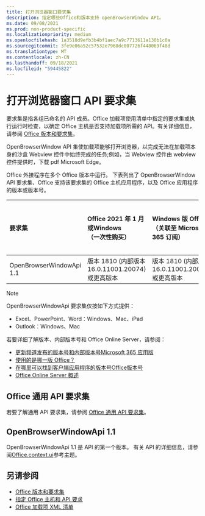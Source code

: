 ```yaml
---
title: 打开浏览器窗口要求集
description: 指定哪些Office和版本支持 openBrowserWindow API。
ms.date: 09/08/2021
ms.prod: non-product-specific
ms.localizationpriority: medium
ms.openlocfilehash: 1a3518d9efb3b4bf1aec7a9c7713611a130b1c0a
ms.sourcegitcommit: 3fe9e06a52c57532e7968dc007726f448069f48d
ms.translationtype: MT
ms.contentlocale: zh-CN
ms.lasthandoff: 09/18/2021
ms.locfileid: "59445822"
---
```

# <a name="open-browser-window-api-requirement-sets"></a>打开浏览器窗口 API 要求集

要求集是指各组已命名的 API 成员。Office 加载项使用清单中指定的要求集或执行运行时检查，以确定 Office 主机是否支持加载项所需的 API。有关详细信息，请参阅 [Office 版本和要求集](../../develop/office-versions-and-requirement-sets.md)。

OpenBrowserWindow API 集使加载项能够打开浏览器，以完成无法在加载项本身的沙盒 Webview 控件中始终完成的任务;例如，当 Webview 控件由 webview 控件提供时，下载 pdf Microsoft Edge。

Office 外接程序在多个 Office 版本中运行。 下表列出了 OpenBrowserWindow API 要求集、Office 支持该要求集的 Office 主机应用程序，以及 Office 应用程序的版本或版本号。

|  要求集  | Office 2021 年 1 月或Windows<br>（一次性购买） | Windows 版 Office<br>（关联至 Microsoft 365 订阅） |  iPad 版 Office<br>（关联至 Microsoft 365 订阅）  |  Mac 版 Office<br>（关联至 Microsoft 365 订阅）  | Office 网页版  |  Office Online Server  |
|:-----|:-----|:-----|:-----|:-----|:-----|:-----|
| OpenBrowserWindowApi 1.1  | 版本 1810 (内部版本 16.0.11001.20074) 或更高版本 | 版本 1810 (内部版本 16.0.11001.20074) 或更高版本 | 16.0.0.0 或更高版本 | 16.0.0.0 或更高版本 | 不适用 | 不适用|

> [!NOTE]
> OpenBrowserWindowApi 要求集仅按如下方式提供：
>
> - Excel、PowerPoint、Word：Windows、Mac、iPad
> - Outlook：Windows、Mac

若要详细了解版本、内部版本号和 Office Online Server，请参阅：

- [更新频道发布的版本号和内部版本号Microsoft 365 应用版](/officeupdates/update-history-microsoft365-apps-by-date)
- [使用的是哪一版 Office？](https://support.microsoft.com/office/932788b8-a3ce-44bf-bb09-e334518b8b19)
- [在哪里可以找到客户端应用程序的版本号Office版本号](/officeupdates/update-history-microsoft365-apps-by-date)
- [Office Online Server 概述](/officeonlineserver/office-online-server-overview)

## <a name="office-common-api-requirement-sets"></a>Office 通用 API 要求集

若要了解通用 API 要求集，请参阅 [Office 通用 API 要求集](office-add-in-requirement-sets.md)。

## <a name="openbrowserwindowapi-11"></a>OpenBrowserWindowApi 1.1

OpenBrowserWindowApi 1.1 是 API 的第一个版本。 有关 API 的详细信息，请参阅[Office.context.ui](/javascript/api/office/office.context#ui)参考主题。

## <a name="see-also"></a>另请参阅

- [Office 版本和要求集](../../develop/office-versions-and-requirement-sets.md)
- [指定 Office 主机和 API 要求](../../develop/specify-office-hosts-and-api-requirements.md)
- [Office 加载项 XML 清单](../../develop/add-in-manifests.md)
